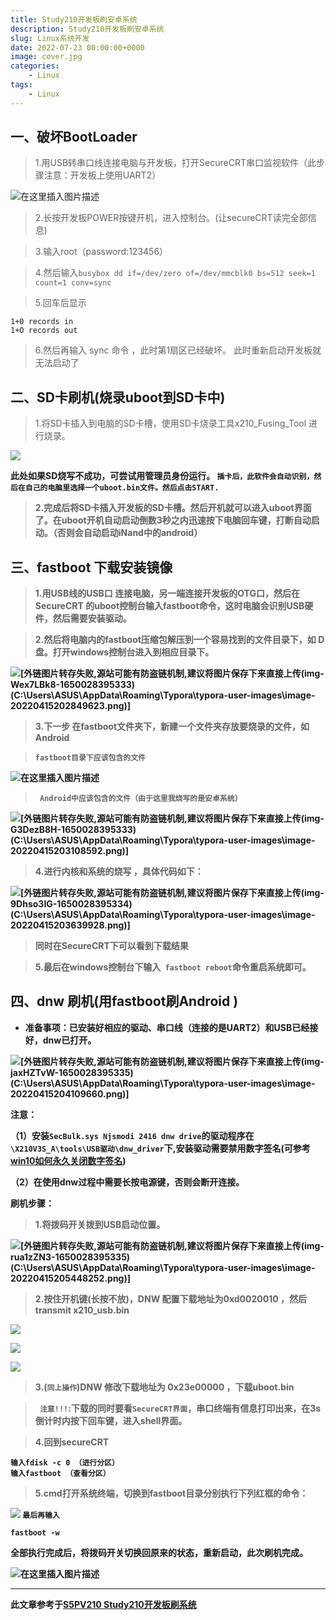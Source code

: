 ```yaml
---
title: Study210开发板刷安卓系统
description: Study210开发板刷安卓系统
slug: Linux系统开发
date: 2022-07-23 00:00:00+0000
image: cover.jpg
categories:
    - Linux
tags:
    - Linux
---
```




## 一、破坏BootLoader

> 1.用USB转串口线连接电脑与开发板，打开SecureCRT串口监视软件（此步骤注意：开发板上使用UART2）

![在这里插入图片描述](https://img-blog.csdnimg.cn/c79baf4eb1e949c88d6bb50c32862354.png?x-oss-process=image/watermark,type_d3F5LXplbmhlaQ,shadow_50,text_Q1NETiBA5Lul5pS-Xw==,size_20,color_FFFFFF,t_70,g_se,x_16)



> 2.长按开发板POWER按键开机，进入控制台。(让secureCRT读完全部信息)

> 3.输入root（password:123456）

> 4.然后输入`busybox dd if=/dev/zero of=/dev/mmcblk0 bs=512 seek=1 count=1 conv=sync`

> 5.回车后显示

```
1+0 records in
1+O records out
```

> 6.然后再输入 sync 命令 ，此时第1扇区已经破坏。
> 此时重新启动开发板就无法启动了

## 二、SD卡刷机(烧录uboot到SD卡中)

> 1.将SD卡插入到电脑的SD卡槽，使用SD卡烧录工具x210_Fusing_Tool 进行烧录。

![](https://img-blog.csdnimg.cn/958a8cf2a0554edd8e2d53d021490d4e.png?x-oss-process=image/watermark,type_d3F5LXplbmhlaQ,shadow_50,text_Q1NETiBA5Lul5pS-Xw==,size_20,color_FFFFFF,t_70,g_se,x_16)

<strong>此处如果SD烧写不成功，可尝试用管理员身份运行。
`插卡后，此软件会自动识别，然后在自己的电脑里选择一个uboot.bin文件。然后点击START.`

> 2.完成后将SD卡插入开发板的SD卡槽。然后开机就可以进入uboot界面了。在uboot开机自动启动倒数3秒之内迅速按下电脑回车键，打断自动启动。（否则会自动启动iNand中的android）

## 三、fastboot 下载安装镜像

> 1.用USB线的USB口 连接电脑，另一端连接开发板的OTG口，然后在SecureCRT 的uboot控制台输入fastboot命令，这时电脑会识别USB硬件，然后需要安装驱动。

> 2.然后将电脑内的fastboot压缩包解压到一个容易找到的文件目录下，如 D盘。打开windows控制台进入到相应目录下。

![\[外链图片转存失败,源站可能有防盗链机制,建议将图片保存下来直接上传(img-Wex7LBk8-1650028395333)(C:\Users\ASUS\AppData\Roaming\Typora\typora-user-images\image-20220415202849623.png)\]](https://img-blog.csdnimg.cn/bc1cb6ad4904482baaad59e05da074bc.png)


> 3.下一步 在fastboot文件夹下，新建一个文件夹存放要烧录的文件，如Android

>`fastboot目录下应该包含的文件`
>
![在这里插入图片描述](https://img-blog.csdnimg.cn/850cde9ff40e4109a2b46cd186f93418.png?x-oss-process=image/watermark,type_d3F5LXplbmhlaQ,shadow_50,text_Q1NETiBA5Lul5pS-Xw==,size_20,color_FFFFFF,t_70,g_se,x_16)


>` Android中应该包含的文件（由于这里我烧写的是安卓系统）`

![\[外链图片转存失败,源站可能有防盗链机制,建议将图片保存下来直接上传(img-G3DezB8H-1650028395333)(C:\Users\ASUS\AppData\Roaming\Typora\typora-user-images\image-20220415203108592.png)\]](https://img-blog.csdnimg.cn/d97c6282c3ba46aba3a44b34a72e99a4.png?x-oss-process=image/watermark,type_d3F5LXplbmhlaQ,shadow_50,text_Q1NETiBA5Lul5pS-Xw==,size_20,color_FFFFFF,t_70,g_se,x_16)




> 4.进行内核和系统的烧写 ，具体代码如下：

![\[外链图片转存失败,源站可能有防盗链机制,建议将图片保存下来直接上传(img-9Dhso3IG-1650028395334)(C:\Users\ASUS\AppData\Roaming\Typora\typora-user-images\image-20220415203639928.png)\]](https://img-blog.csdnimg.cn/eb401fcf50ec4f228025341cfcb28fca.png?x-oss-process=image/watermark,type_d3F5LXplbmhlaQ,shadow_50,text_Q1NETiBA5Lul5pS-Xw==,size_20,color_FFFFFF,t_70,g_se,x_16)


> 同时在SecureCRT下可以看到下载结果



> 5.最后在windows控制台下输入` fastboot reboot`命令重启系统即可。

## 四、dnw 刷机(用fastboot刷Android )

- 准备事项：已安装好相应的驱动、串口线（连接的是UART2）和USB已经接好，dnw已打开。

![\[外链图片转存失败,源站可能有防盗链机制,建议将图片保存下来直接上传(img-jaxHZTvW-1650028395335)(C:\Users\ASUS\AppData\Roaming\Typora\typora-user-images\image-20220415204109660.png)\]](https://img-blog.csdnimg.cn/763acfc49ae34659b891a95ccd3de444.png?x-oss-process=image/watermark,type_d3F5LXplbmhlaQ,shadow_50,text_Q1NETiBA5Lul5pS-Xw==,size_20,color_FFFFFF,t_70,g_se,x_16)


注意：

（1）安装`SecBulk.sys Njsmodi 2416 dnw drive`的驱动程序在`\X210V3S_A\tools\USB驱动\dnw_driver`下,安装驱动需要禁用数字签名(可参考[win10如何永久关闭数字签名](https://blog.csdn.net/m0_37182543/article/details/80541418?ops_request_misc=%257B%2522request%255Fid%2522%253A%2522165002148616780271549615%2522%252C%2522scm%2522%253A%252220140713.130102334.pc%255Fall.%2522%257D&request_id=165002148616780271549615&biz_id=0&utm_medium=distribute.pc_search_result.none-task-blog-2~all~first_rank_ecpm_v1~rank_v31_ecpm-1-80541418.142^v9^pc_search_result_cache,157^v4^control&utm_term=Windows%E7%A6%81%E7%94%A8%E6%95%B0%E5%AD%97%E7%AD%BE%E5%90%8D&spm=1018.2226.3001.4187))

（2）在使用dnw过程中需要长按电源键，否则会断开连接。

刷机步骤：

> 1.将拨码开关拨到USB启动位置。

![\[外链图片转存失败,源站可能有防盗链机制,建议将图片保存下来直接上传(img-rua1zZN3-1650028395335)(C:\Users\ASUS\AppData\Roaming\Typora\typora-user-images\image-20220415205448252.png)\]](https://img-blog.csdnimg.cn/51ddaa8b66494111899de8774b695007.png?x-oss-process=image/watermark,type_d3F5LXplbmhlaQ,shadow_50,text_Q1NETiBA5Lul5pS-Xw==,size_20,color_FFFFFF,t_70,g_se,x_16)


> 2.按住开机键(长按不放)，DNW 配置下载地址为0xd0020010 ，然后transmit x210_usb.bin

![](https://img-blog.csdnimg.cn/63fbc995f8ab4752945842db148ad6a5.png?x-oss-process=image/watermark,type_d3F5LXplbmhlaQ,shadow_50,text_Q1NETiBA5Lul5pS-Xw==,size_20,color_FFFFFF,t_70,g_se,x_16)


![](https://img-blog.csdnimg.cn/170c0ec22ea4421daa7952994fdd3b0d.png?x-oss-process=image/watermark,type_d3F5LXplbmhlaQ,shadow_50,text_Q1NETiBA5Lul5pS-Xw==,size_20,color_FFFFFF,t_70,g_se,x_16)




![](https://img-blog.csdnimg.cn/e08d1f32d26d4558b078f85db271eab4.png?x-oss-process=image/watermark,type_d3F5LXplbmhlaQ,shadow_50,text_Q1NETiBA5Lul5pS-Xw==,size_20,color_FFFFFF,t_70,g_se,x_16)


> 3.(`同上操作`)DNW 修改下载地址为 0x23e00000 ，下载uboot.bin

>` 注意!!!`:下载的同时要看`SecureCRT界面`，串口终端有信息打印出来，在3s倒计时内按下回车键，进入shell界面。

> 4.回到secureCRT

```
输入fdisk -c 0 （进行分区）
输入fastboot （查看分区）
```

> 5.cmd打开系统终端，切换到fastboot目录分别执行下列红框的命令：

![](https://img-blog.csdnimg.cn/7676539a597a42d38993936ee760236a.png?x-oss-process=image/watermark,type_d3F5LXplbmhlaQ,shadow_50,text_Q1NETiBA5Lul5pS-Xw==,size_20,color_FFFFFF,t_70,g_se,x_16)
`最后再输入`
```
fastboot -w
```

全部执行完成后，将拨码开关切换回原来的状态，重新启动，此次刷机完成。

![在这里插入图片描述](https://img-blog.csdnimg.cn/2982435176bb485abd152c2ab508d2cc.png?x-oss-process=image/watermark,type_d3F5LXplbmhlaQ,shadow_50,text_Q1NETiBA5Lul5pS-Xw==,size_20,color_FFFFFF,t_70,g_se,x_16)


---

此文章参考于[S5PV210 Study210开发板刷系统](https://blog.csdn.net/madao1234/article/details/101104872)

